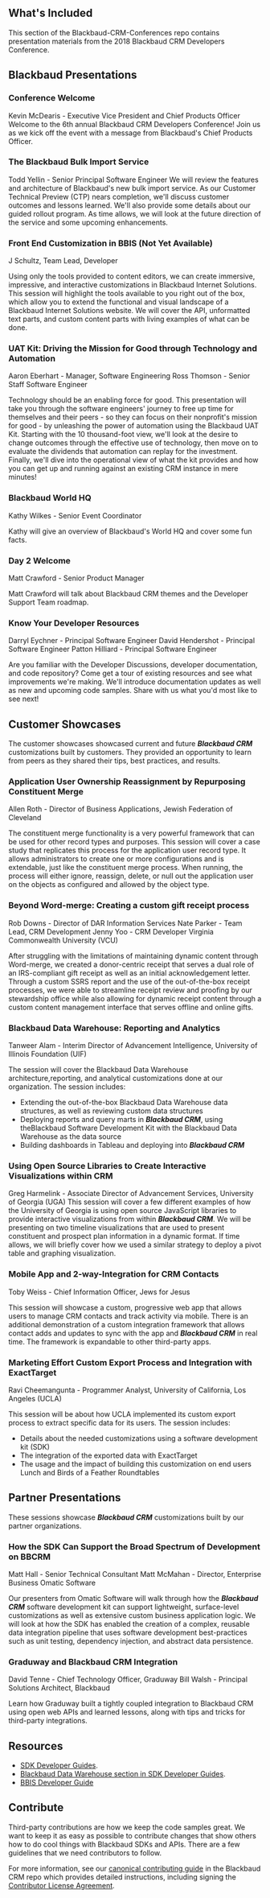 ## What's Included ##
This section of the Blackbaud-CRM-Conferences repo contains presentation materials from the 2018 Blackbaud CRM Developers Conference.

## Blackbaud Presentations ##

### Conference Welcome ###
Kevin McDearis - Executive Vice President and Chief Products Officer
Welcome to the 6th annual Blackbaud CRM Developers Conference! Join us as we kick off the event with a message from Blackbaud's Chief Products Officer.

### The Blackbaud Bulk Import Service ###
Todd Yellin - Senior Principal Software Engineer
We will review the features and architecture of Blackbaud's new bulk import service. As our Customer Technical Preview (CTP) nears completion, we'll discuss customer outcomes and lessons learned. We'll also provide some details about our guided rollout program. As time allows, we will look at the future direction of the service and some upcoming enhancements.

### Front End Customization in BBIS (Not Yet Available) ###
J Schultz, Team Lead, Developer

Using only the tools provided to content editors, we can create immersive, impressive, and interactive customizations in Blackbaud Internet Solutions. This session will highlight the tools available to you right out of the box, which allow you to extend the functional and visual landscape of a Blackbaud Internet Solutions website. We will cover the API, unformatted text parts, and custom content parts with living examples of what can be done.

### UAT Kit: Driving the Mission for Good through Technology and Automation ###
Aaron Eberhart - Manager, Software Engineering
Ross Thomson - Senior Staff Software Engineer

Technology should be an enabling force for good. This presentation will take you through the software engineers' journey to free up time for themselves and their peers - so they can focus on their nonprofit's mission for good - by unleashing the power of automation using the Blackbaud UAT Kit. Starting with the 10 thousand-foot view, we'll look at the desire to change outcomes through the effective use of  technology, then move on to evaluate the dividends that automation can replay for the investment. Finally, we'll dive into the operational view of what the kit provides and how you can get up and running against an existing CRM instance in mere minutes!

### Blackbaud World HQ ###
Kathy Wilkes - Senior Event Coordinator

Kathy will give an overview of Blackbaud's World HQ and cover some fun facts.

### Day 2 Welcome ###
Matt Crawford - Senior Product Manager

Matt Crawford will talk about Blackbaud CRM themes and the Developer Support Team roadmap.

### Know Your Developer Resources ###
Darryl Eychner - Principal Software Engineer
David Hendershot - Principal Software Engineer
Patton Hilliard - Principal Software Engineer

Are you familiar with the Developer Discussions, developer documentation, and code repository? Come get a tour of existing resources and see what improvements we're making. We'll introduce documentation updates as well as new and upcoming code samples. Share with us what you'd most like to see next!

## Customer Showcases ##
The customer showcases showcased current and future ***Blackbaud CRM*** customizations built by customers. They provided an opportunity to learn from peers as they shared their tips, best practices, and results.

### Application User Ownership Reassignment by Repurposing Constituent Merge  ###
Allen Roth - Director of Business Applications, Jewish Federation of Cleveland

The constituent merge functionality is a very powerful framework that can be used for other record types and purposes. This session will cover a case study that replicates this process for the application user record type. It allows administrators to create one or more configurations and is extendable, just like the constituent merge process. When running, the process will either ignore, reassign, delete, or null out the application user on the objects as configured and allowed by the object type.

### Beyond Word-merge: Creating a custom gift receipt process ###
Rob Downs - Director of DAR Information Services
Nate Parker - Team Lead, CRM Development
Jenny Yoo - CRM Developer
Virginia Commonwealth University (VCU)

After struggling with the limitations of maintaining dynamic content through Word-merge, we created a donor-centric receipt that serves a dual role of an IRS-compliant gift receipt as well as an initial acknowledgement letter. Through a custom SSRS report and the use of the out-of-the-box receipt processes, we were able to streamline receipt review and proofing by our stewardship office while also allowing for dynamic receipt content through a custom content management interface that serves offline and online gifts. 

### Blackbaud Data Warehouse: Reporting and Analytics ###
Tanweer Alam - Interim Director of Advancement Intelligence, University of Illinois Foundation (UIF)

The session will cover the Blackbaud Data Warehouse architecture,reporting, and analytical customizations done at our organization. The session includes:
* Extending the out-of-the-box Blackbaud Data Warehouse data structures, as well as reviewing custom data structures
* Deploying reports and query marts in ***Blackbaud CRM***, using theBlackbaud Software Development Kit with the Blackbaud Data Warehouse as the data source
* Building dashboards in Tableau and deploying into ***Blackbaud CRM***

### Using Open Source Libraries to Create Interactive Visualizations within CRM ###
Greg Harmelink - Associate Director of Advancement Services, University of Georgia (UGA)
This session will cover a few different examples of how the University of Georgia is using open source JavaScript libraries to provide interactive visualizations from within ***Blackbaud CRM***. We will be presenting on two timeline visualizations that are used to present constituent and prospect plan information in a dynamic format. If time allows, we will briefly cover how we used a similar strategy to deploy a pivot table and graphing visualization.

### Mobile App and 2-way-Integration for CRM Contacts ###
Toby Weiss - Chief Information Officer, Jews for Jesus

This session will showcase a custom, progressive web app that allows users to manage CRM contacts and track activity via mobile. There is an additional demonstration of a custom integration framework that allows contact adds and updates to sync with the app and ***Blackbaud CRM*** in real time. The framework is expandable to other third-party apps.

### Marketing Effort Custom Export Process and Integration with ExactTarget ###
Ravi Cheemangunta - Programmer Analyst, University of California, Los Angeles (UCLA)

This session will be about how UCLA implemented its custom export process to extract specific data for its users. The session includes:
* Details about the needed customizations using a software development kit (SDK)
* The integration of the exported data with ExactTarget
* The usage and the impact of building this customization on end users
Lunch and Birds of a Feather Roundtables

## Partner Presentations ##
These sessions showcase ***Blackbaud CRM*** customizations built by our partner organizations.

### How the SDK Can Support the Broad Spectrum of Development on BBCRM ###
Matt Hall - Senior Technical Consultant
Matt McMahan - Director, Enterprise Business
Omatic Software

Our presenters from Omatic Software will walk through how the ***Blackbaud CRM*** software development kit can support lightweight, surface-level customizations as well as extensive custom business application logic. We will look at how the SDK has enabled the creation of a complex, reusable data integration pipeline that uses software development best-practices such as unit testing, dependency injection, and abstract data persistence.

### Graduway and Blackbaud CRM Integration ###
David Tenne - Chief Technology Officer, Graduway
Bill Walsh - Principal Solutions Architect, Blackbaud

Learn how Graduway built a tightly coupled integration to Blackbaud CRM using open web APIs and learned lessons, along with tips and tricks for third-party integrations.

## Resources ##
* [SDK Developer Guides](https://www.blackbaud.com/files/support/guides/infinitydevguide/infsdk-developer-help.htm). 
* [Blackbaud Data Warehouse section in SDK Developer Guides](https://www.blackbaud.com/files/support/guides/infinitydevguide/infsdk-developer-help.htm#../Subsystems/bbdw-developer-help/content/welcomebbdwsdk.htm). 
* [BBIS Developer Guide](http://developer.blackbaud.com/bbis/guide/)

## Contribute ##
Third-party contributions are how we keep the code samples great. We want to keep it as easy as possible to contribute changes that show others how to do cool things with Blackbaud SDKs and APIs. There are a few guidelines that we need contributors to follow.

For more information, see our [canonical contributing guide](https://github.com/blackbaud-community/Blackbaud-CRM/blob/master/CONTRIBUTING.md) in the Blackbaud CRM repo which provides detailed instructions, including signing the [Contributor License Agreement](http://developer.blackbaud.com/cla).

